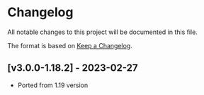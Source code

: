 # Changelog
All notable changes to this project will be documented in this file.

The format is based on [Keep a Changelog].

## [v3.0.0-1.18.2] - 2023-02-27
- Ported from 1.19 version

[Keep a Changelog]: https://keepachangelog.com/en/1.0.0/
